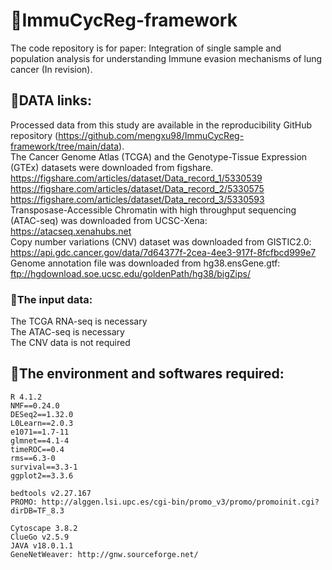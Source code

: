 # &#x1F534;ImmuCycReg-framework

The code repository is for paper: Integration of single sample and population analysis for understanding Immune evasion mechanisms of lung cancer (In revision).

## &#x1F539;DATA links:
  Processed data from this study are available in the reproducibility GitHub repository (https://github.com/mengxu98/ImmuCycReg-framework/tree/main/data).<br/>
  The Cancer Genome Atlas (TCGA) and the Genotype-Tissue Expression (GTEx) datasets were downloaded from figshare.<br/>
     https://figshare.com/articles/dataset/Data_record_1/5330539<br/>
     https://figshare.com/articles/dataset/Data_record_2/5330575<br/>
     https://figshare.com/articles/dataset/Data_record_3/5330593<br/>
  Transposase-Accessible Chromatin with high throughput sequencing (ATAC-seq) was downloaded from UCSC-Xena: https://atacseq.xenahubs.net<br/>
  Copy number variations (CNV) dataset was downloaded from GISTIC2.0: https://api.gdc.cancer.gov/data/7d64377f-2cea-4ee3-917f-8fcfbcd999e7<br/>
  Genome annotation file was downloaded from hg38.ensGene.gtf: ftp://hgdownload.soe.ucsc.edu/goldenPath/hg38/bigZips/<br/>

### &#x1F539;The input data:
  The TCGA RNA-seq is necessary<br/>
  The ATAC-seq is necessary<br/>
  The CNV data is not required<br/>
## &#x1F539;The environment and softwares required:
    R 4.1.2
    NMF==0.24.0
    DESeq2==1.32.0
    L0Learn==2.0.3
    e1071==1.7-11
    glmnet==4.1-4
    timeROC==0.4
    rms==6.3-0
    survival==3.3-1
    ggplot2==3.3.6
    
    bedtools v2.27.167
    PROMO: http://alggen.lsi.upc.es/cgi-bin/promo_v3/promo/promoinit.cgi?dirDB=TF_8.3

    Cytoscape 3.8.2
    ClueGo v2.5.9
    JAVA v18.0.1.1
    GeneNetWeaver: http://gnw.sourceforge.net/
<!--
## If you encounter any problems when use these code, please contact me by Wechat or QQ: 
Wechat: <img src="https://github.com/mengxu98/scGRN-L0/blob/master/contact/Wechat.jpg" width="100" height="100" alt="Wechat"/> QQ: <img src="https://github.com/mengxu98/scGRN-L0/blob/master/contact/QQ.PNG" width="100" height="100" alt="QQ"/><br/>
-->
